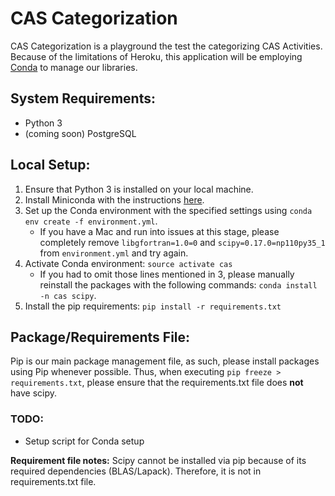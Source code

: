 CAS Categorization
==================

CAS Categorization is a playground the test the categorizing CAS Activities.
Because of the limitations of Heroku, this application will be employing
[Conda](http://conda.pydata.org/docs/) to manage our libraries.

## System Requirements:
- Python 3
- (coming soon) PostgreSQL

## Local Setup:
1. Ensure that Python 3 is installed on your local machine.
2. Install Miniconda with the instructions
[here](http://conda.pydata.org/docs/install/quick.html).
3. Set up the Conda environment with the specified settings using
`conda env create -f environment.yml`.
    - If you have a Mac and run into issues at this stage, please completely
    remove `libgfortran=1.0=0` and `scipy=0.17.0=np110py35_1` from
    `environment.yml` and try again.
4. Activate Conda environment: `source activate cas`
    - If you had to omit those lines mentioned in 3, please
    manually reinstall the packages with the following commands:
    `conda install -n cas scipy`.
7. Install the pip requirements: `pip install -r requirements.txt`

## Package/Requirements File:
Pip is our main package management file, as such, please install packages using
Pip whenever possible. Thus, when executing `pip freeze > requirements.txt`,
please ensure that the requirements.txt file does **not** have scipy.

### TODO:
- Setup script for Conda setup

**Requirement file notes:** Scipy cannot be installed via pip
because of its required dependencies (BLAS/Lapack). Therefore, it is not in
requirements.txt file.
